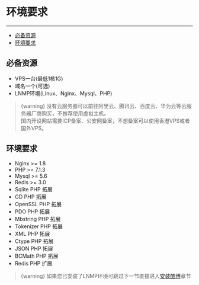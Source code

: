 # 环境要求

---

- [必备资源](#section-1)
- [环境要求](#section-2)

<a name="section-1"></a>
## 必备资源
* VPS一台(最低1核1G)
* 域名一个(可选)
* LNMP环境(Linux、Nginx、Mysql、PHP)  

> {warning} 没有云服务器可以前往阿里云、腾讯云、百度云、华为云等云服务器厂商购买，不推荐使用虚拟主机。  
国内开设网站需要ICP备案、公安网备案，不想备案可以使用香港VPS或者国外VPS。

<a name="section-2"></a>
## 环境要求
* Nginx >= 1.8
* PHP >= 7.1.3
* Mysql >= 5.6
* Redis >= 3.0
* Sqlite PHP 拓展
* GD PHP 拓展
* OpenSSL PHP 拓展
* PDO PHP 拓展
* Mbstring PHP 拓展
* Tokenizer PHP 拓展
* XML PHP 拓展
* Ctype PHP 拓展
* JSON PHP 拓展
* BCMath PHP 拓展
* Redis PHP 扩展

> {warning} 如果您已安装了LNMP环境可跳过下一节直接进入[安装酷博](/{{route}}/{{version}}/setup)章节
